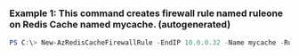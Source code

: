 ### Example 1: This command creates firewall rule named ruleone on Redis Cache named mycache. (autogenerated)
```powershell
PS C:\> New-AzRedisCacheFirewallRule -EndIP 10.0.0.32 -Name mycache -RuleName ruleone -StartIP 10.0.0.1
```

